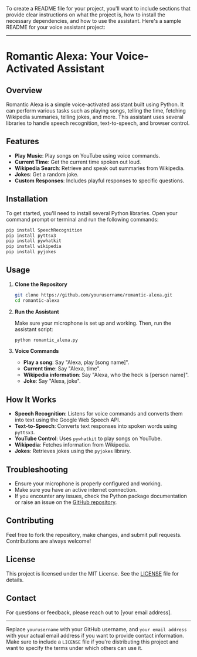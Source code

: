 To create a README file for your project, you'll want to include sections that provide clear instructions on what the project is, how to install the necessary dependencies, and how to use the assistant. Here's a sample README for your voice assistant project:

---

# Romantic Alexa: Your Voice-Activated Assistant

## Overview

Romantic Alexa is a simple voice-activated assistant built using Python. It can perform various tasks such as playing songs, telling the time, fetching Wikipedia summaries, telling jokes, and more. This assistant uses several libraries to handle speech recognition, text-to-speech, and browser control.

## Features

- **Play Music**: Play songs on YouTube using voice commands.
- **Current Time**: Get the current time spoken out loud.
- **Wikipedia Search**: Retrieve and speak out summaries from Wikipedia.
- **Jokes**: Get a random joke.
- **Custom Responses**: Includes playful responses to specific questions.

## Installation

To get started, you'll need to install several Python libraries. Open your command prompt or terminal and run the following commands:

```sh
pip install SpeechRecognition
pip install pyttsx3
pip install pywhatkit
pip install wikipedia
pip install pyjokes
```

## Usage

1. **Clone the Repository**

   ```sh
   git clone https://github.com/yourusername/romantic-alexa.git
   cd romantic-alexa
   ```

2. **Run the Assistant**

   Make sure your microphone is set up and working. Then, run the assistant script:

   ```sh
   python romantic_alexa.py
   ```

3. **Voice Commands**

   - **Play a song**: Say "Alexa, play [song name]".
   - **Current time**: Say "Alexa, time".
   - **Wikipedia information**: Say "Alexa, who the heck is [person name]".
   - **Joke**: Say "Alexa, joke".

## How It Works

- **Speech Recognition**: Listens for voice commands and converts them into text using the Google Web Speech API.
- **Text-to-Speech**: Converts text responses into spoken words using `pyttsx3`.
- **YouTube Control**: Uses `pywhatkit` to play songs on YouTube.
- **Wikipedia**: Fetches information from Wikipedia.
- **Jokes**: Retrieves jokes using the `pyjokes` library.

## Troubleshooting

- Ensure your microphone is properly configured and working.
- Make sure you have an active internet connection.
- If you encounter any issues, check the Python package documentation or raise an issue on the [GitHub repository](https://github.com/yourusername/romantic-alexa/issues).

## Contributing

Feel free to fork the repository, make changes, and submit pull requests. Contributions are always welcome!

## License

This project is licensed under the MIT License. See the [LICENSE](LICENSE) file for details.

## Contact

For questions or feedback, please reach out to [your email address].

---

Replace `yourusername` with your GitHub username, and `your email address` with your actual email address if you want to provide contact information. Make sure to include a `LICENSE` file if you're distributing this project and want to specify the terms under which others can use it.
